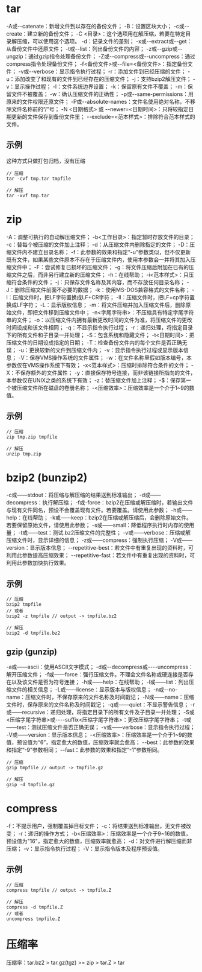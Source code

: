 
# tar

-A或--catenate：新增文件到以存在的备份文件；
-B：设置区块大小；
-c或--create：建立新的备份文件；
-C <目录>：这个选项用在解压缩，若要在特定目录解压缩，可以使用这个选项。
-d：记录文件的差别；
-x或--extract或--get：从备份文件中还原文件；
-t或--list：列出备份文件的内容；
-z或--gzip或--ungzip：通过gzip指令处理备份文件；
-Z或--compress或--uncompress：通过compress指令处理备份文件；
-f<备份文件>或--file=<备份文件>：指定备份文件；
-v或--verbose：显示指令执行过程；
-r：添加文件到已经压缩的文件；
-u：添加改变了和现有的文件到已经存在的压缩文件；
-j：支持bzip2解压文件；
-v：显示操作过程；
-l：文件系统边界设置；
-k：保留原有文件不覆盖；
-m：保留文件不被覆盖；
-w：确认压缩文件的正确性；
-p或--same-permissions：用原来的文件权限还原文件；
-P或--absolute-names：文件名使用绝对名称，不移除文件名称前的“/”号；
-N <日期格式> 或 --newer=<日期时间>：只将较指定日期更新的文件保存到备份文件里；
--exclude=<范本样式>：排除符合范本样式的文件。

## 示例

这种方式只做打包归档，没有压缩

```shell
// 压缩
tar -cvf tmp.tar tmpfile

// 解压
tar -xvf tmp.tar
```

# zip

-A：调整可执行的自动解压缩文件；
-b<工作目录>：指定暂时存放文件的目录；
-c：替每个被压缩的文件加上注释；
-d：从压缩文件内删除指定的文件；
-D：压缩文件内不建立目录名称；
-f：此参数的效果和指定“-u”参数类似，但不仅更新既有文件，如果某些文件原本不存在于压缩文件内，使用本参数会一并将其加入压缩文件中；
-F：尝试修复已损坏的压缩文件；
-g：将文件压缩后附加在已有的压缩文件之后，而非另行建立新的压缩文件；
-h：在线帮助；
-i<范本样式>：只压缩符合条件的文件；
-j：只保存文件名称及其内容，而不存放任何目录名称；
-J：删除压缩文件前面不必要的数据；
-k：使用MS-DOS兼容格式的文件名称；
-l：压缩文件时，把LF字符置换成LF+CR字符；
-ll：压缩文件时，把LF+cp字符置换成LF字符；
-L：显示版权信息；
-m：将文件压缩并加入压缩文件后，删除原始文件，即把文件移到压缩文件中；
-n<字尾字符串>：不压缩具有特定字尾字符串的文件；
-o：以压缩文件内拥有最新更改时间的文件为准，将压缩文件的更改时间设成和该文件相同；
-q：不显示指令执行过程；
-r：递归处理，将指定目录下的所有文件和子目录一并处理；
-S：包含系统和隐藏文件；
-t<日期时间>：把压缩文件的日期设成指定的日期；
-T：检查备份文件内的每个文件是否正确无误；
-u：更换较新的文件到压缩文件内；
-v：显示指令执行过程或显示版本信息；
-V：保存VMS操作系统的文件属性；
-w：在文件名称里假如版本编号，本参数仅在VMS操作系统下有效；
-x<范本样式>：压缩时排除符合条件的文件；
-X：不保存额外的文件属性；
-y：直接保存符号连接，而非该链接所指向的文件，本参数仅在UNIX之类的系统下有效；
-z：替压缩文件加上注释；
-$：保存第一个被压缩文件所在磁盘的卷册名称；
-<压缩效率>：压缩效率是一个介于1~9的数值。

## 示例

```shell
// 压缩
zip tmp.zip tmpfile

// 解压
unzip tmp.zip
```

# bzip2 (bunzip2)

-c或——stdout：将压缩与解压缩的结果送到标准输出；
-d或——decompress：执行解压缩；
-f或-force：bzip2在压缩或解压缩时，若输出文件与现有文件同名，预设不会覆盖现有文件。若要覆盖。请使用此参数；
-h或——help：在线帮助；
-k或——keep：bzip2在压缩或解压缩后，会删除原始文件。若要保留原始文件，请使用此参数；
-s或——small：降低程序执行时内存的使用量；
-t或——test：测试.bz2压缩文件的完整性；
-v或——verbose：压缩或解压缩文件时，显示详细的信息；
-z或——compress：强制执行压缩；
-V或——version：显示版本信息；
--repetitive-best：若文件中有重复出现的资料时，可利用此参数提高压缩效果；
--repetitive-fast：若文件中有重复出现的资料时，可利用此参数加快执行效果。

## 示例

```shell
// 压缩
bzip2 tmpfile
// 或者
bzip2 -z tmpfile // output -> tmpfile.bz2

// 解压
bzip2 -d tmpfile.bz2
```

## gzip (gunzip)

-a或——ascii：使用ASCII文字模式；
-d或--decompress或----uncompress：解开压缩文件；
-f或——force：强行压缩文件。不理会文件名称或硬连接是否存在以及该文件是否为符号连接；
-h或——help：在线帮助；
-l或——list：列出压缩文件的相关信息；
-L或——license：显示版本与版权信息；
-n或--no-name：压缩文件时，不保存原来的文件名称及时间戳记；
-N或——name：压缩文件时，保存原来的文件名称及时间戳记；
-q或——quiet：不显示警告信息；
-r或——recursive：递归处理，将指定目录下的所有文件及子目录一并处理；
-S或<压缩字尾字符串>或----suffix<压缩字尾字符串>：更改压缩字尾字符串；
-t或——test：测试压缩文件是否正确无误；
-v或——verbose：显示指令执行过程；
-V或——version：显示版本信息；
-<压缩效率>：压缩效率是一个介于1~9的数值，预设值为“6”，指定愈大的数值，压缩效率就会愈高；
--best：此参数的效果和指定“-9”参数相同；
--fast：此参数的效果和指定“-1”参数相同。

```shell
// 压缩
gzip tmpfile // output -> tmpfile.gz

// 解压
gzip -d tmpfile.gz
```

# compress

-f：不提示用户，强制覆盖掉目标文件；
-c：将结果送到标准输出，无文件被改变；
-r：递归的操作方式；
-b<压缩效率>：压缩效率是一个介于9~16的数值，预设值为"16"，指定愈大的数值，压缩效率就愈高；
-d：对文件进行解压缩而非压缩；
-v：显示指令执行过程；
-V：显示指令版本及程序预设值。

## 示例

```shell
// 压缩
compress tmpfile // output -> tmpfile.Z

// 解压
compress -d tmpfile.Z
// 或者
uncompress tmpfile.Z
```

# 压缩率

压缩率：tar.bz2 > tar.gz(tgz) >= zip > tar.Z > tar